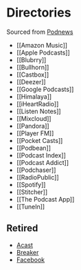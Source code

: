 # Directories
Sourced from [Podnews](https://podnews.net/article/all-the-podcast-directories)
* [[Amazon Music]]
* [[Apple Podcasts]]
* [[Blubrry]]
* [[Bullhorn]]
* [[Castbox]]
* [[Deezer]]
* [[Google Podcasts]]
* [[Himalaya]]
* [[iHeartRadio]]
* [[Listen Notes]]
* [[Mixcloud]]
* [[Pandora]]
* [[Player FM]]
* [[Pocket Casts]]
* [[Podbean]]
* [[Podcast Index]]
* [[Podcast Addict]]
* [[Podchaser]]
* [[RadioPublic]]
* [[Spotify]]
* [[Stitcher]]
* [[The Podcast App]]
* [[TuneIn]]

## Retired
* [Acast](https://www.acast.com/blog/news/why-were-closing-down-the-acast-listening-app)
* [Breaker](https://techcrunch.com/2021/01/04/twitter-acquires-social-podcasting-app-breaker-team-to-help-build-twitter-spaces/#:~:text=The%20deal%20will%20see%20Breaker's,down%20on%20January%2015%2C%202021.)
* [Facebook](https://techcrunch.com/2022/05/05/facebook-shutting-down-podcast-service-discontinuing-audio-products/)
